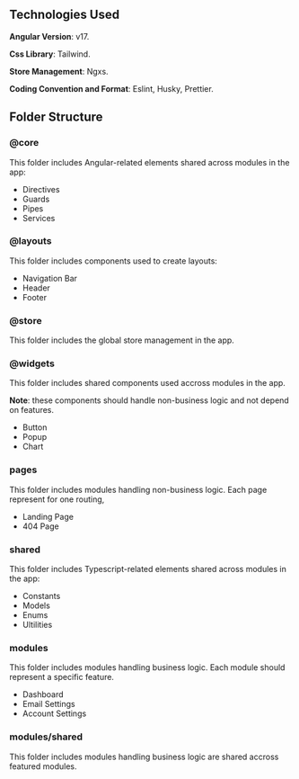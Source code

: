 ## Technologies Used

**Angular Version**: v17.

**Css Library**: Tailwind.

**Store Management**: Ngxs.

**Coding Convention and Format**: Eslint, Husky, Prettier.

## Folder Structure

### @core

This folder includes Angular-related elements shared across modules in the app:
- Directives
- Guards
- Pipes
- Services

### @layouts

This folder includes components used to create layouts:
- Navigation Bar
- Header
- Footer

### @store

This folder includes the global store management in the app.

### @widgets

This folder includes shared components used accross modules in the app.

**Note**: these components should handle non-business logic and not depend on features.

- Button
- Popup
- Chart

### pages

This folder includes modules handling non-business logic. Each page represent for one routing,
- Landing Page
- 404 Page

### shared

This folder includes Typescript-related elements shared across modules in the app:
- Constants
- Models
- Enums
- Ultilities

### modules

This folder includes modules handling business logic. Each module should represent a specific feature.
- Dashboard
- Email Settings
- Account Settings

### modules/shared

This folder includes modules handling business logic are shared accross featured modules.
